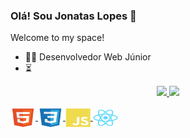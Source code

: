 ### Olá! Sou Jonatas Lopes  👋
Welcome to my space!
        
- 🧑‍💻 Desenvolvedor Web Júnior 
- ⏳  
<div align = "center">
  <a href="https://github.com/jonataslops ">
  <img height = "180em" src = "https://github-readme-stats.vercel.app/api?username=jonataslops&show_icons=true&theme=dracula&include_all_commits=true&count_private=true" />
  <img height = "180em" src = "https://github-readme-stats.vercel.app/api/top-langs/?username=jonataslops&layout=compact&langs_count=7&theme=dracula" /di>
          
          
 </div>     
          
  <div style = "display: inline_block"> <br>
    
  <img align = "center" alt = "HTML" height = "30" width = "40" src="https://raw.githubusercontent.com/devicons/devicon/master/icons/html5/html5-original.svg ">
  <img align = "center" alt = "CSS" height = "30" width = "40" src="https://raw.githubusercontent.com/devicons/devicon/master/icons/css3/css3-original.svg ">
  <img align = "center" alt = "js" height = "30" width = "40" src="https://raw.githubusercontent.com/devicons/devicon/master/icons/javascript/javascript-plain.svg ">  
  <img align = "center" alt = "React" height = "30" width = "40" src="https://raw.githubusercontent.com/devicons/devicon/master/icons/react/react-original.svg ">  
  
  
</div>
  
  ##
